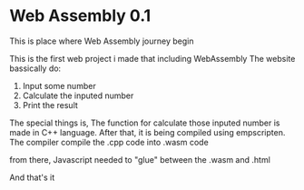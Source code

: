 # Web Assembly 0.1

This is place where Web Assembly journey begin

This is the first web project i made that including WebAssembly
The website bassically do:
  1. Input some number
  2. Calculate the inputed number
  3. Print the result

The special things is, The function for calculate those inputed number
is made in C++ language. After that, it is being compiled using
empscripten. The compiler compile the .cpp code into
.wasm code

from there, Javascript needed to "glue" between the .wasm 
and .html

And that's it
